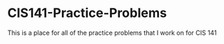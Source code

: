 # CIS141-Practice-Problems
This is a place for all of the practice problems that I work on for CIS 141
